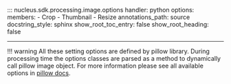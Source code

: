 
::: nucleus.sdk.processing.image.options
    handler: python
    options:
      members:
        - Crop
        - Thumbnail
        - Resize
      annotations_path: source
      docstring_style: sphinx
      show_root_toc_entry: false
      show_root_heading: false

----

!!! warning
    All these setting options are defined by pillow library.
    During processing time the options classes are parsed as a method to dynamically call pillow image object.
    For more information please see all available options in [pillow docs](https://pillow.readthedocs.io/en/stable/reference/Image.html).
